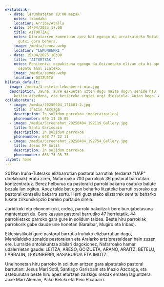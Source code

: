 ```yaml
---
ekitaldiak:
  - date: larunbatetan 18:00 mezak
    notes: txandaka
    location: Arribe/Atallu
  - date: 14/04/2025 17:00
    title: AITORTZAK
    notes: Klaratarren komentuan apez bat egongo da arratsaldeko 5etatik 6:30ak ARTE
      gutxi gora behera.
    image: /media/semea.webp
    location: "LEKUNBERRI "
  - date: 15/04/2025 18:00
    title: "AITORTZAK "
    notes: Penitentzi ospakizuna egongo da Goizuetako elizan eta bi apez aitortza
      ospatu ahal izateko.
    image: /media/semea.webp
    location: GOIZUETA
hiletak_default:
  image: /media/3-estela-lekunberri-min.jpg
  description: Jauna, zure eskuetan uzten dugu maite dugun senide hau, emaiozu
    betiko atsedena, eta betiereko argiak argi diezaiola. Goian bego. Amen
collaborators:
  - image: /media/20250404_171601-2.jpg
    title: Iñazio Azcoaga
    description: In solidum parrokoa (moderatzailea)
    phonenumber: 646 11 36 05
  - image: /media/Screenshot_20250404_192119_Gallery.jpg
    title: Santi Garisoain
    description: In solidum parrokoa
    phonenumber: 648 77 22 11
  - image: /media/Screenshot_20250404_192754_Gallery.jpg
    title: Jesús Mª Sotil
    description: In solidum parrokoa
    phonenumber: 638 73 95 75
layout: home
---
```

2019an Iruña-Tuterako elizbarrutian pastoral barrutiak (erdaraz "UAP" direlakoak) eratu ziren, Nafarroako 700 parrokiak 36 pastoral barrutitan kontzentratuz. Berez helburua da pastoralki parroki bakarra osatuko balute bezala lan egitea. Apez talde bat egon beharko litzateke barruti osorako eta pastoral kontseilu bakarra sortu. Herri guztietako eliztarrek sentitu beharko lukete zirkunskripzio bereko partaide direla.

Juridikoki eta ekonomikoki, ordea, parroki bakoitzak bere burujabetasuna mantentzen du. Gure kasuan pastoral barrutiko 47 herrietatik, 44 parrokietako parroko gara gure in solidum taldea. Beste hiru parrokiak parrokorik gabe daude une honetan (Baraibar, Mugiro eta Iribas).

Eklesiastikoki gure pastoral barrutia Iruñako elizbarrutian dago, Mendialdeko zonalde pastoralean eta Aralarko artziprestaldean hain zuzen ere. Lurralde antolakuntza zibilari dagokionez, Nafarroako hamar udalerrietan gaude: LEITZA, ARESO, GOIZUETA, ARANO, ARAITZ, BETELU, LARRAUN, LEKUNBERRI, BASABURUA ETA IMOTZ.

Une honetan hiru parroko in solidum aritzen gara aipatutako pastoral barrutian: Jesus Mari Sotil, Santiago Garisoain eta Iñazio Azcoaga, eta asteburutan beste hiru apez etortzen zaizkigu mezak ematen laguntzera: Joxe Mari Aleman, Pako Beloki eta Peio Etxabarri.